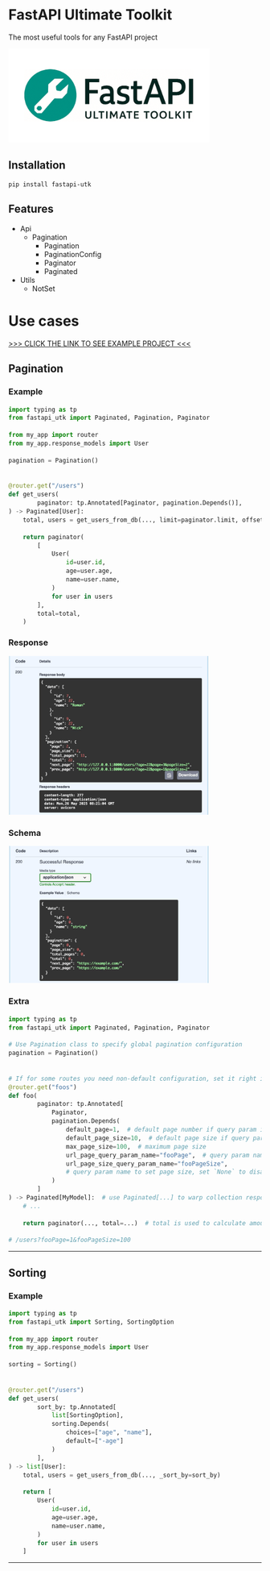# FastAPI Ultimate Toolkit

The most useful tools for any FastAPI project

<img width="400" src="./docs/images/logo.png" />

## Installation

```shell
pip install fastapi-utk
```

## Features

- Api
    - Pagination
        - Pagination
        - PaginationConfig
        - Paginator
        - Paginated
- Utils
    - NotSet

# Use cases

[>>> CLICK THE LINK TO SEE EXAMPLE PROJECT <<<](./example)

## Pagination

### Example

```python
import typing as tp
from fastapi_utk import Paginated, Pagination, Paginator

from my_app import router
from my_app.response_models import User

pagination = Pagination()


@router.get("/users")
def get_users(
        paginator: tp.Annotated[Paginator, pagination.Depends()],
) -> Paginated[User]:
    total, users = get_users_from_db(..., limit=paginator.limit, offset=paginator.offset)

    return paginator(
        [
            User(
                id=user.id,
                age=user.age,
                name=user.name,
            )
            for user in users
        ],
        total=total,
    )
```

### Response

<img width="400" src="./docs/images/img-2.jpg" />

### Schema

<img width="400" src="./docs/images/img-1.jpg" />


### Extra

```python
import typing as tp
from fastapi_utk import Paginated, Pagination, Paginator

# Use Pagination class to specify global pagination configuration
pagination = Pagination()


# If for some routes you need non-default configuration, set it right in depends
@router.get("foos")
def foo(
        paginator: tp.Annotated[
            Paginator,
            pagination.Depends(
                default_page=1,  # default page number if query param is not set
                default_page_size=10,  # default page size if query param is not set
                max_page_size=100,  # maximum page size
                url_page_query_param_name="fooPage",  # query param name to set a page number
                url_page_size_query_param_name="fooPageSize",
                # query param name to set page size, set `None` to disable this option
            )
        ]
) -> Paginated[MyModel]:  # use Paginated[...] to warp collection response 
    # ...

    return paginator(..., total=...)  # total is used to calculate amount of pages

# /users?fooPage=1&fooPageSize=100
```


----------------------------

## Sorting

### Example

```python
import typing as tp
from fastapi_utk import Sorting, SortingOption

from my_app import router
from my_app.response_models import User

sorting = Sorting()


@router.get("/users")
def get_users(
        sort_by: tp.Annotated[
            list[SortingOption],
            sorting.Depends(
                choices=["age", "name"],
                default=["-age"]
            )
        ],
) -> list[User]:
    total, users = get_users_from_db(..., _sort_by=sort_by)

    return [
        User(
            id=user.id,
            age=user.age,
            name=user.name,
        )
        for user in users
    ]
```


----------------------------